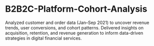 # B2B2C-Platform-Cohort-Analysis
Analyzed customer and order data (Jan–Sep 2021) to uncover revenue trends, user conversions, and cohort patterns. Delivered insights on acquisition, retention, and revenue generation to inform data-driven strategies in digital financial services.  
